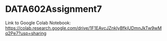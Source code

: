 # DATA602Assignment7

Link to Google Colab Notebook: https://colab.research.google.com/drive/1F1EAvcJZnkIyBfkjUDmnJkTw9wMq2Pe7?usp=sharing
